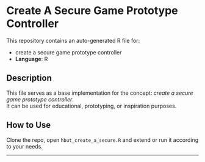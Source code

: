 # Create A Secure Game Prototype Controller

This repository contains an auto-generated R file for:

- create a secure game prototype controller
- **Language**: R

## Description

This file serves as a base implementation for the concept: *create a secure game prototype controller*.  
It can be used for educational, prototyping, or inspiration purposes.

## How to Use

Clone the repo, open `hbut_create_a_secure.R` and extend or run it according to your needs.

---


